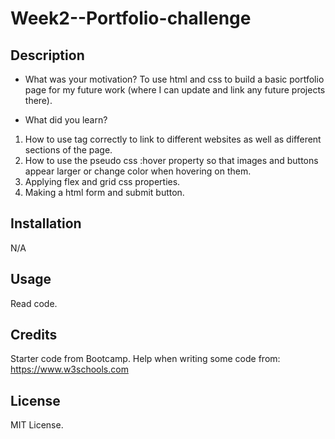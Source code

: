# Week2--Portfolio-challenge

## Description

- What was your motivation? To use html and css to build a basic portfolio page for my future work (where I can update and link any future projects there).

- What did you learn?
1. How to use <a></a> tag correctly to link to different websites as well as different sections of the page.
2. How to use the pseudo css :hover property so that images and buttons appear larger or change color when hovering on them.
3. Applying flex and grid css properties.
4. Making a html form and submit button.



## Installation
N/A

## Usage
Read code.

## Credits
Starter code from Bootcamp.
Help when writing some code from: https://www.w3schools.com 

## License
MIT License.

